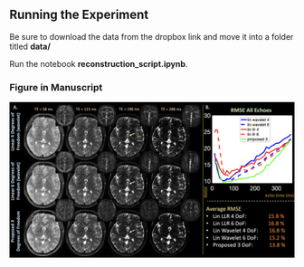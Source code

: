 ## Running the Experiment

Be sure to download the data from the dropbox link and move it into a folder titled **data/**

Run the notebook **reconstruction_script.ipynb**.

### Figure in Manuscript

![Alt text](../docs/images/fig04.png?raw=True "t2invivo")

